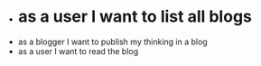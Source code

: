 - # as a user I want to list all blogs
- as a blogger I want to publish my thinking in a blog
- as a user I want to read the blog
